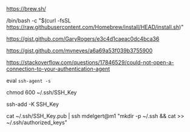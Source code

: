 https://brew.sh/

/bin/bash -c "$(curl -fsSL https://raw.githubusercontent.com/Homebrew/install/HEAD/install.sh)"

https://gist.github.com/GaryRogers/e3c4d1caeac0dc4bca36

https://gist.github.com/mvneves/a6a69a53f039b3755900

https://stackoverflow.com/questions/17846529/could-not-open-a-connection-to-your-authentication-agent

eval `ssh-agent -s`

chmod 600 ~/.ssh/SSH_Key

ssh-add -K SSH_Key

cat ~/.ssh/SSH_Key.pub | ssh mdelgert@m1 "mkdir -p ~/.ssh && cat >> ~/.ssh/authorized_keys"